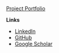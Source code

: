 [Project Portfolio](md/portfolio.md)

**Links**
* [LinkedIn](https://www.linkedin.com/in/nickhetherington/)
* [GitHub](https://github.com/njhetherington)
* [Google Scholar](https://scholar.google.com/citations?user=-r7u6uUAAAAJ&hl=en)
